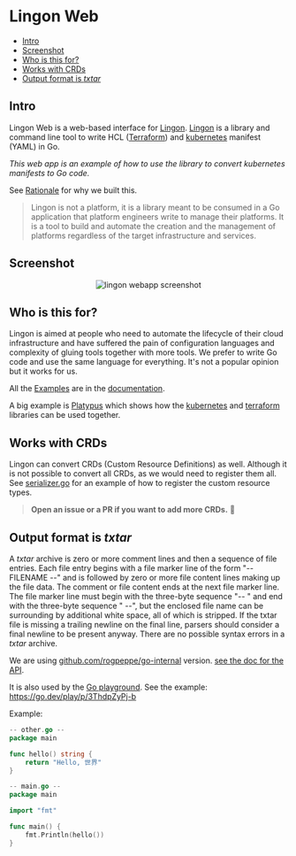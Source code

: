 # Lingon Web <!-- omit in toc -->

* [Intro](#intro)
* [Screenshot](#screenshot)
* [Who is this for?](#who-is-this-for)
* [Works with CRDs](#works-with-crds)
* [Output format is _txtar_](#output-format-is-txtar)

## Intro

Lingon Web is a web-based interface for [Lingon](https://github.com/volvo-cars/lingon).
[Lingon](https://github.com/volvo-cars/lingon) is a library and command line tool to write HCL (<a href="https://www.terraform.io/" rel="nofollow">Terraform</a>)
and <a href="https://kubernetes.io" rel="nofollow">kubernetes</a> manifest (YAML) in Go.

_This web app is an example of how to use the library to convert kubernetes manifests to Go code._

See <a href="https://github.com/volvo-cars/lingon/blob/main/docs/rationale.md">Rationale</a> for why we built this.

> Lingon is not a platform, it is a library meant to be consumed in a Go application that platform engineers write to manage their platforms.
> It is a tool to build and automate the creation and the management of platforms regardless of the target infrastructure and services.

## Screenshot

<p align="center">
<img src="https://user-images.githubusercontent.com/5487021/231055446-49ea2307-e16a-47ce-95e9-8ad11c24df73.png" alt="lingon webapp screenshot">
</p>


## Who is this for?

Lingon is aimed at people who need to automate the lifecycle of their cloud infrastructure
and have suffered the pain of configuration languages and complexity of gluing tools together with more tools.
We prefer to write Go code and use the same language for everything. 
It's not a popular opinion but it works for us.

All the <a href="https://github.com/volvo-cars/lingon/blob/main/docs">Examples</a> are in the <a href="https://github.com/volvo-cars/lingon/blob/main/docs">documentation</a>.

A big example is <a href="https://github.com/volvo-cars/lingon/blob/main/docs/platypus">Platypus</a> which shows how
the <a href="https://github.com/volvo-cars/lingon/blob/main/docs/kubernetes">kubernetes</a>
and <a href="https://github.com/volvo-cars/lingon/blob/main/docs/terraform">terraform</a> libraries can be used together.

## Works with CRDs

Lingon can convert CRDs (Custom Resource Definitions) as well. 
Although it is not possible to convert all CRDs, as we would need to register them all.
See [serializer.go](./serializer.go) for an example of how to register the custom resource types.

> **Open an issue or a PR if you want to add more CRDs.** 🥲

## Output format is _txtar_

A _txtar_ archive is zero or more comment lines and then a sequence of file entries. 
Each file entry begins with a file marker line of the form "-- FILENAME --" and 
is followed by zero or more file content lines making up the file data. 
The comment or file content ends at the next file marker line. 
The file marker line must begin with the three-byte sequence "-- " and end with the three-byte sequence " --", 
but the enclosed file name can be surrounding by additional white space, all of which is stripped.
If the txtar file is missing a trailing newline on the final line, 
parsers should consider a final newline to be present anyway.
There are no possible syntax errors in a _txtar_ archive.

We are using [github.com/rogpeppe/go-internal](github.com/rogpeppe/go-internal) version.
<a href="https://pkg.go.dev/github.com/rogpeppe/go-internal@v1.10.0/txtar">see the doc for the API</a>.

It is also used by the [Go playground](https://go.dev/play). See the example: https://go.dev/play/p/3ThdpZyPj-b

Example:
```go 
-- other.go --
package main

func hello() string {
	return "Hello, 世界"
}

-- main.go --
package main

import "fmt"

func main() {
	fmt.Println(hello())
}

```


